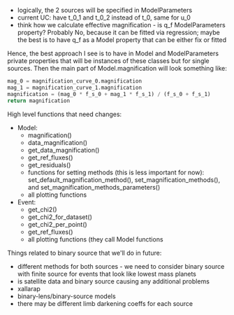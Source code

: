 * logically, the 2 sources will be specified in ModelParameters
* current UC: have t\_0\_1 and t\_0\_2 instead of t\_0, same for u\_0
* think how we calculate effective magnification - is q\_f ModelParameters property? Probably No, because it can be fitted via regression; maybe the best is to have q\_f as a Model property that can be either fix or fitted

Hence, the best approach I see is to have in Model and ModelParameters private properties that will be instances of these classes but for single sources. Then the main part of Model.magnification will look something like:

```python
mag_0 = magnification_curve_0.magnification
mag_1 = magnification_curve_1.magnification
magnification = (mag_0 * f_s_0 + mag_1 * f_s_1) / (f_s_0 + f_s_1)
return magnification
```

High level functions that need changes:

* Model:
  * magnification()
  * data\_magnification()
  * get\_data\_magnification()
  * get\_ref\_fluxes()
  * get\_residuals()
  * functions for setting methods (this is less important for now): set\_default\_magnification\_method(), set\_magnification\_methods(), and set\_magnification\_methods\_parameters()
  * all plotting functions
* Event:
  * get\_chi2()
  * get\_chi2\_for\_dataset()
  * get\_chi2\_per\_point()
  * get\_ref\_fluxes()
  * all plotting functions (they call Model functions

Things related to binary source that we'll do in future:

* different methods for both sources - we need to consider binary source with finite source for events that look like lowest mass planets
* is satellite data and binary source causing any additional problems
* xallarap
* binary-lens/binary-source models
* there may be different limb darkening coeffs for each source

